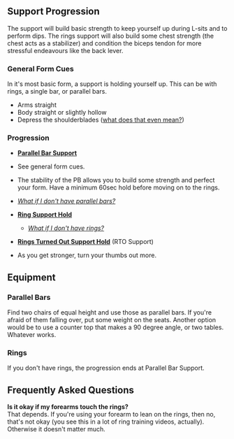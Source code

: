 ## Support Progression

The support will build basic strength to keep yourself up during L-sits and to perform dips. The rings support will also build some chest strength (the chest acts as a stabilizer) and condition the biceps tendon for more stressful endeavours like the back lever.

### General Form Cues
In it's most basic form, a support is holding yourself up. This can be with rings, a single bar, or parallel bars. 

* Arms straight
* Body straight or slightly hollow
* Depress the shoulderblades ([what does that even mean?](/r/bodyweightfitness/wiki/kb/positioning))

### Progression

* [**Parallel Bar Support**](http://antranik.org/wp-content/uploads/2014/01/antranik-holding-support-hold-on-parallel-bars.jpg)  

 * See general form cues.
 * The stability of the PB allows you to build some strength and perfect your form. Have a minimum 60sec hold before moving on to the rings. 
 * [*What if I don't have parallel bars?*](/r/bodyweightfitness/wiki/exercises/support#wiki_parallel_bars)  

* [**Ring Support Hold**](http://i.imgur.com/hGRuEkA.jpg)

  * [*What if I don't have rings?*](/r/bodyweightfitness/wiki/exercises/support#wiki_rings)  

* [**Rings Turned Out Support Hold**](https://www.youtube.com/watch?v=-4IF7z6A71s) (RTO Support)

 * As you get stronger, turn your thumbs out more.

## Equipment
### Parallel Bars
Find two chairs of equal height and use those as parallel bars. If you're afraid of them falling over, put some weight on the seats. Another option would be to use a counter top that makes a 90 degree angle, or two tables. Whatever works.

### Rings
If you don't have rings, the progression ends at Parallel Bar Support.

## Frequently Asked Questions
**Is it okay if my forearms touch the rings?**  
That depends. If you're using your forearm to lean on the rings, then no, that's not okay (you see this in a lot of ring training videos, actually). Otherwise it doesn't matter much.

